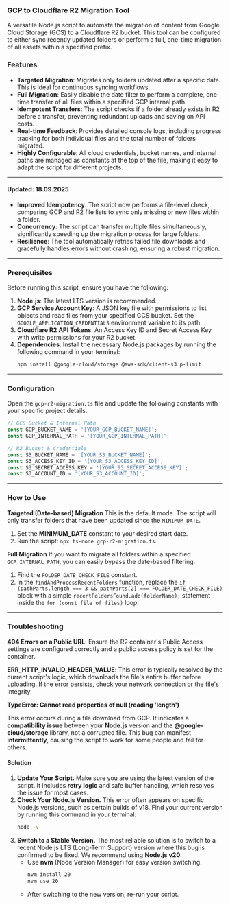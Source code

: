 ### **GCP to Cloudflare R2 Migration Tool**

A versatile Node.js script to automate the migration of content from Google Cloud Storage (GCS) to a Cloudflare R2 bucket. This tool can be configured to either sync recently updated folders or perform a full, one-time migration of all assets within a specified prefix.

### **Features**

  * **Targeted Migration**: Migrates only folders updated after a specific date. This is ideal for continuous syncing workflows.
  * **Full Migration**: Easily disable the date filter to perform a complete, one-time transfer of all files within a specified GCP internal path.
  * **Idempotent Transfers**: The script checks if a folder already exists in R2 before a transfer, preventing redundant uploads and saving on API costs.
  * **Real-time Feedback**: Provides detailed console logs, including progress tracking for both individual files and the total number of folders migrated.
  * **Highly Configurable**: All cloud credentials, bucket names, and internal paths are managed as constants at the top of the file, making it easy to adapt the script for different projects.

-----

#### **Updated: 18.09.2025**

  * **Improved Idempotency**: The script now performs a file-level check, comparing GCP and R2 file lists to sync only missing or new files within a folder.
  * **Concurrency**: The script can transfer multiple files simultaneously, significantly speeding up the migration process for large folders.
  * **Resilience**: The tool automatically retries failed file downloads and gracefully handles errors without crashing, ensuring a robust migration.

-----

### **Prerequisites**

Before running this script, ensure you have the following:

1.  **Node.js**: The latest LTS version is recommended.
2.  **GCP Service Account Key**: A JSON key file with permissions to list objects and read files from your specified GCS bucket. Set the `GOOGLE_APPLICATION_CREDENTIALS` environment variable to its path.
3.  **Cloudflare R2 API Tokens**: An Access Key ID and Secret Access Key with write permissions for your R2 bucket.
4.  **Dependencies**: Install the necessary Node.js packages by running the following command in your terminal:
    ```bash
    npm install @google-cloud/storage @aws-sdk/client-s3 p-limit
    ```

-----

### **Configuration**

Open the `gcp-r2-migration.ts` file and update the following constants with your specific project details.

```typescript
// GCS Bucket & Internal Path
const GCP_BUCKET_NAME = '[YOUR_GCP_BUCKET_NAME]';
const GCP_INTERNAL_PATH = '[YOUR_GCP_INTERNAL_PATH]';

// R2 Bucket & Credentials
const S3_BUCKET_NAME = '[YOUR_S3_BUCKET_NAME]';
const S3_ACCESS_KEY_ID = '[YOUR_S3_ACCESS_KEY_ID]';
const S3_SECRET_ACCESS_KEY = '[YOUR_S3_SECRET_ACCESS_KEY]';
const S3_ACCOUNT_ID = '[YOUR_S3_ACCOUNT_ID]';
```

-----

### **How to Use**

**Targeted (Date-based) Migration**
This is the default mode. The script will only transfer folders that have been updated since the `MINIMUM_DATE`.

1.  Set the **MINIMUM\_DATE** constant to your desired start date.
2.  Run the script: `npx ts-node gcp-r2-migration.ts`.

**Full Migration**
If you want to migrate all folders within a specified `GCP_INTERNAL_PATH`, you can easily bypass the date-based filtering.

1.  Find the `FOLDER_DATE_CHECK_FILE` constant.
2.  In the `findAndProcessRecentFolders` function, replace the `if (pathParts.length === 3 && pathParts[2] === FOLDER_DATE_CHECK_FILE)` block with a simple `recentFoldersFound.add(folderName);` statement inside the `for (const file of files)` loop.

-----

### Troubleshooting

**404 Errors on a Public URL**: Ensure the R2 container's Public Access settings are configured correctly and a public access policy is set for the container.

**ERR\_HTTP\_INVALID\_HEADER\_VALUE**: This error is typically resolved by the current script's logic, which downloads the file's entire buffer before uploading. If the error persists, check your network connection or the file's integrity.

**TypeError: Cannot read properties of null (reading 'length')**

This error occurs during a file download from GCP. It indicates a **compatibility issue** between your **Node.js** version and the **@google-cloud/storage** library, not a corrupted file. This bug can manifest **intermittently**, causing the script to work for some people and fail for others.

#### **Solution**

1.  **Update Your Script.** Make sure you are using the latest version of the script. It includes **retry logic** and safe buffer handling, which resolves the issue for most cases.
2.  **Check Your Node.js Version.** This error often appears on specific Node.js versions, such as certain builds of v18. Find your current version by running this command in your terminal:
    ```bash
    node -v
    ```
3.  **Switch to a Stable Version.** The most reliable solution is to switch to a recent Node.js LTS (Long-Term Support) version where this bug is confirmed to be fixed. We recommend using **Node.js v20**.
      - Use **nvm** (Node Version Manager) for easy version switching.
        ```bash
        nvm install 20
        nvm use 20
        ```
      - After switching to the new version, re-run your script.
